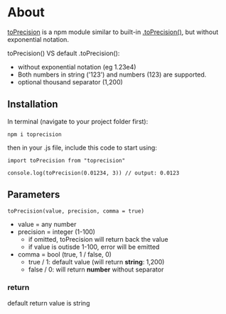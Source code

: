 # About

[toPrecision](https://www.npmjs.com/package/toprecision) is a npm module similar to built-in [.toPrecision()](https://www.w3schools.com/jsref/jsref_toprecision.asp), but without exponential notation.

toPrecision() VS default .toPrecision():

- without exponential notation (eg 1.23e4)
- Both numbers in string ('123') and numbers (123) are supported.
- optional thousand separator (1,200)

## Installation

In terminal (navigate to your project folder first):

```
npm i toprecision
```

then in your .js file, include this code to start using:

```
import toPrecision from "toprecision"

console.log(toPrecision(0.01234, 3)) // output: 0.0123
```

## Parameters

```
toPrecision(value, precision, comma = true)
```

- value = any number
- precision = integer (1-100)
  - if omitted, toPrecision will return back the value
  - if value is outisde 1-100, error will be emitted
- comma = bool (true, 1 / false, 0)
  - true / 1: default value (will return **string**: 1,200)
  - false / 0: will return **number** without separator

### return

default return value is string
